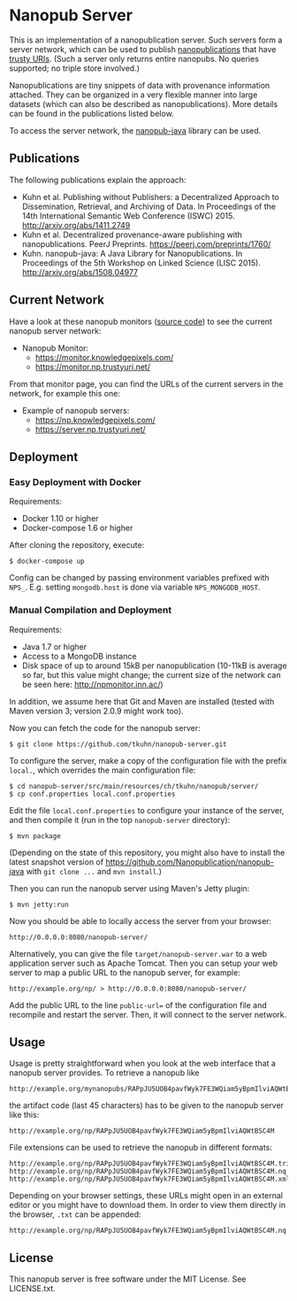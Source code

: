 Nanopub Server
==============

This is an implementation of a nanopublication server. Such servers form a
server network, which can be used to publish
[nanopublications](http://nanopub.org) that have [trusty
URIs](http://arxiv.org/abs/1401.5775). (Such a server only returns entire
nanopubs. No queries supported; no triple store involved.)

Nanopublications are tiny snippets of data with provenance information attached.
They can be organized in a very flexible manner into large datasets (which can
also be described as nanopublications). More details can be found in the
publications listed below.

To access the server network, the
[nanopub-java](https://github.com/Nanopublication/nanopub-java) library can be
used.


Publications
------------

The following publications explain the approach:

- Kuhn et al. Publishing without Publishers: a Decentralized Approach to
  Dissemination, Retrieval, and Archiving of Data. In Proceedings of the 14th
  International Semantic Web Conference (ISWC) 2015.
  http://arxiv.org/abs/1411.2749
- Kuhn et al. Decentralized provenance-aware publishing with nanopublications.
  PeerJ Preprints. https://peerj.com/preprints/1760/
- Kuhn. nanopub-java: A Java Library for Nanopublications. In Proceedings of the
  5th Workshop on Linked Science (LISC 2015). http://arxiv.org/abs/1508.04977

Current Network
---------------

Have a look at these nanopub monitors ([source
code](https://github.com/tkuhn/nanopub-monitor)) to see the current nanopub
server network:

- Nanopub Monitor: 
  - https://monitor.knowledgepixels.com/
  - https://monitor.np.trustyuri.net/

From that monitor page, you can find the URLs of the current servers in the
network, for example this one:

- Example of nanopub servers:
  - https://np.knowledgepixels.com/
  - https://server.np.trustyuri.net/

Deployment
----------

### Easy Deployment with Docker

Requirements:

- Docker 1.10 or higher
- Docker-compose 1.6 or higher

After cloning the repository, execute:

    $ docker-compose up

Config can be changed by passing environment variables prefixed with `NPS_`.
E.g. setting `mongodb.host` is done via variable `NPS_MONGODB_HOST`.


### Manual Compilation and Deployment

Requirements:

- Java 1.7 or higher
- Access to a MongoDB instance
- Disk space of up to around 15kB per nanopublication (10-11kB is average so
  far, but this value might change; the current size of the network can be seen
  here: http://npmonitor.inn.ac/)

In addition, we assume here that Git and Maven are installed (tested with
Maven version 3; version 2.0.9 might work too).

Now you can fetch the code for the nanopub server:

    $ git clone https://github.com/tkuhn/nanopub-server.git

To configure the server, make a copy of the configuration file with the prefix
`local.`, which overrides the main configuration file:

    $ cd nanopub-server/src/main/resources/ch/tkuhn/nanopub/server/
    $ cp conf.properties local.conf.properties

Edit the file `local.conf.properties` to configure your instance of the server,
and then compile it (run in the top `nanopub-server` directory):

    $ mvn package

(Depending on the state of this repository, you might also have to install
the latest snapshot version of https://github.com/Nanopublication/nanopub-java
with `git clone ...` and `mvn install`.)

Then you can run the nanopub server using Maven's Jetty plugin:

    $ mvn jetty:run

Now you should be able to locally access the server from your browser:

    http://0.0.0.0:8080/nanopub-server/

Alternatively, you can give the file `target/nanopub-server.war` to a web
application server such as Apache Tomcat. Then you can setup your web
server to map a public URL to the nanopub server, for example:

    http://example.org/np/ > http://0.0.0.0:8080/nanopub-server/

Add the public URL to the line `public-url=` of the configuration file and
recompile and restart the server. Then, it will connect to the server network.


Usage
-----

Usage is pretty straightforward when you look at the web interface that a
nanopub server provides. To retrieve a nanopub like

    http://example.org/mynanopubs/RAPpJU5UOB4pavfWyk7FE3WQiam5yBpmIlviAQWtBSC4M

the artifact code (last 45 characters) has to be given to the nanopub server
like this:

    http://example.org/np/RAPpJU5UOB4pavfWyk7FE3WQiam5yBpmIlviAQWtBSC4M

File extensions can be used to retrieve the nanopub in different formats:

    http://example.org/np/RAPpJU5UOB4pavfWyk7FE3WQiam5yBpmIlviAQWtBSC4M.trig
    http://example.org/np/RAPpJU5UOB4pavfWyk7FE3WQiam5yBpmIlviAQWtBSC4M.nq
    http://example.org/np/RAPpJU5UOB4pavfWyk7FE3WQiam5yBpmIlviAQWtBSC4M.xml

Depending on your browser settings, these URLs might open in an external editor
or you might have to download them. In order to view them directly in the
browser, `.txt` can be appended:

    http://example.org/np/RAPpJU5UOB4pavfWyk7FE3WQiam5yBpmIlviAQWtBSC4M.nq.txt


License
-------

This nanopub server is free software under the MIT License. See LICENSE.txt.
